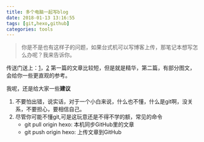 ```yaml
---
title: 多个电脑一起写blog
date: 2018-01-13 13:16:55
tags: [git,hexo,github]
categories: tools
---
```

> 你是不是也有这样子的问题，如果台式机可以写博客上传，那笔记本想写怎么办呢？我来告诉你。

传送门送上：[1](http://blog.csdn.net/Monkey_LZL/article/details/60870891)，[2](https://righere.github.io/2016/10/10/install-hexo/)
第一篇的文章比较短，但是就是精华，第二篇，有部分图文，会给你一些更直观的参考。

我呢，还是给大家一些**建议**
1. 不要怕出错，说实话，对于一个小白来说，什么也不懂，什么是git啊，没关系，不要担心，要相信自己。
2. 尽管你可能不懂git,可是这玩意还是不得不学的额，常见的命令
	* git pull origin hexo: 本机同步GitHub里的文章
	* git push origin hexo: 上传文章到GitHub

